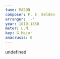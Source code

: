 ```yaml
---
tune: MASON
composer: F. E. Belden
arranger: '-'
year: 1819-1858
meter: L.M.
key: G Major
anacrusis: 0
---
```

undefined